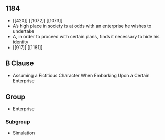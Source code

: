 ## 1184
- [[420]] [[1072]] [[1073]] 
- A’s high place in society is at odds with an enterprise he wishes to undertake
- A, in order to proceed with certain plans, finds it necessary to hide his identity
- [[917]] [[1181]] 

## B Clause
- Assuming a Fictitious Character When Embarking  Upon a Certain Enterprise

## Group
- Enterprise

### Subgroup
- Simulation

